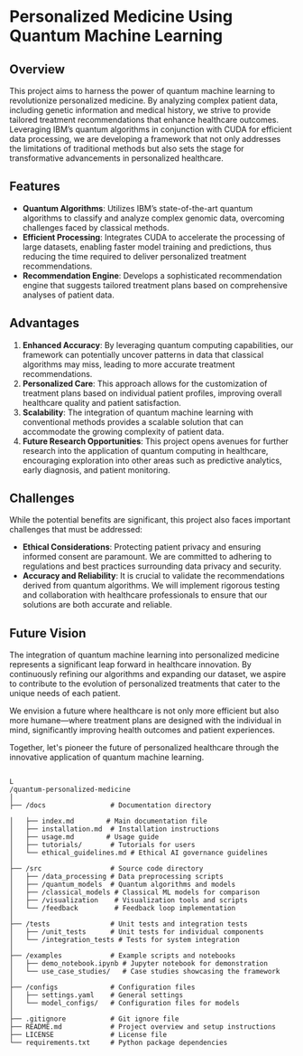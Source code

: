 # Personalized Medicine Using Quantum Machine Learning

## Overview

This project aims to harness the power of quantum machine learning to revolutionize personalized medicine. By analyzing complex patient data, including genetic information and medical history, we strive to provide tailored treatment recommendations that enhance healthcare outcomes. Leveraging IBM’s quantum algorithms in conjunction with CUDA for efficient data processing, we are developing a framework that not only addresses the limitations of traditional methods but also sets the stage for transformative advancements in personalized healthcare.

## Features

- **Quantum Algorithms**: Utilizes IBM’s state-of-the-art quantum algorithms to classify and analyze complex genomic data, overcoming challenges faced by classical methods.
- **Efficient Processing**: Integrates CUDA to accelerate the processing of large datasets, enabling faster model training and predictions, thus reducing the time required to deliver personalized treatment recommendations.
- **Recommendation Engine**: Develops a sophisticated recommendation engine that suggests tailored treatment plans based on comprehensive analyses of patient data.

## Advantages

1. **Enhanced Accuracy**: By leveraging quantum computing capabilities, our framework can potentially uncover patterns in data that classical algorithms may miss, leading to more accurate treatment recommendations.
2. **Personalized Care**: This approach allows for the customization of treatment plans based on individual patient profiles, improving overall healthcare quality and patient satisfaction.
3. **Scalability**: The integration of quantum machine learning with conventional methods provides a scalable solution that can accommodate the growing complexity of patient data.
4. **Future Research Opportunities**: This project opens avenues for further research into the application of quantum computing in healthcare, encouraging exploration into other areas such as predictive analytics, early diagnosis, and patient monitoring.

## Challenges

While the potential benefits are significant, this project also faces important challenges that must be addressed:

- **Ethical Considerations**: Protecting patient privacy and ensuring informed consent are paramount. We are committed to adhering to regulations and best practices surrounding data privacy and security.
- **Accuracy and Reliability**: It is crucial to validate the recommendations derived from quantum algorithms. We will implement rigorous testing and collaboration with healthcare professionals to ensure that our solutions are both accurate and reliable.

## Future Vision

The integration of quantum machine learning into personalized medicine represents a significant leap forward in healthcare innovation. By continuously refining our algorithms and expanding our dataset, we aspire to contribute to the evolution of personalized treatments that cater to the unique needs of each patient.

We envision a future where healthcare is not only more efficient but also more humane—where treatment plans are designed with the individual in mind, significantly improving health outcomes and patient experiences.

Together, let's pioneer the future of personalized healthcare through the innovative application of quantum machine learning.

```

L
/quantum-personalized-medicine
│
├── /docs                # Documentation directory

│   ├── index.md        # Main documentation file
│   ├── installation.md  # Installation instructions
│   ├── usage.md        # Usage guide
│   ├── tutorials/       # Tutorials for users
│   └── ethical_guidelines.md # Ethical AI governance guidelines
│
├── /src                 # Source code directory
│   ├── /data_processing # Data preprocessing scripts
│   ├── /quantum_models  # Quantum algorithms and models
│   ├── /classical_models # Classical ML models for comparison
│   ├── /visualization    # Visualization tools and scripts
│   └── /feedback         # Feedback loop implementation
│
├── /tests               # Unit tests and integration tests
│   ├── /unit_tests      # Unit tests for individual components
│   └── /integration_tests # Tests for system integration
│
├── /examples            # Example scripts and notebooks
│   ├── demo_notebook.ipynb # Jupyter notebook for demonstration
│   └── use_case_studies/   # Case studies showcasing the framework
│
├── /configs             # Configuration files
│   ├── settings.yaml    # General settings
│   └── model_configs/   # Configuration files for models
│
├── .gitignore           # Git ignore file
├── README.md            # Project overview and setup instructions
├── LICENSE              # License file
└── requirements.txt     # Python package dependencies
```
